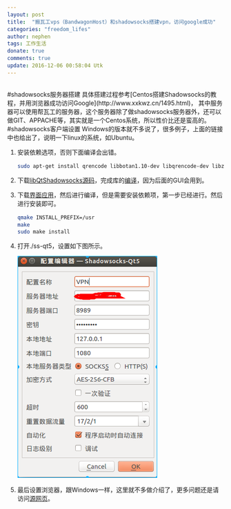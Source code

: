 ```yaml
---
layout: post
title:  "搬瓦工vps（BandwagonHost）和shadowsocks搭建vpn，访问google成功"
categories: "freedom_lifes"
author: nephen
tags: 工作生活
donate: true
comments: true
update: 2016-12-06 00:58:04 Utk
---
```

<br>
#shadowsocks服务器搭建
具体搭建过程参考[Centos搭建Shadowsocks的教程，并用浏览器成功访问Google](http://www.xxkwz.cn/1495.html)，    
其中服务器可以使用帮瓦工的服务器，这个服务器除了做shadowsocks服务器外，还可以做GIT、APPACHE等，其实就是一个Centos系统，所以性价比还是蛮高的。

<br>
#shadowsocks客户端设置
Windows的版本就不多说了，很多例子，上面的链接中也给出了，说明一下linux的系统，如Ubuntu。

1. 安装依赖选项，否则下面编译会出错。

    ```sh
    sudo apt-get install qrencode libbotan1.10-dev libqrencode-dev libzbar0 libappindicator1 libzbar-dev appindicator-0.1 libappindicator-dev
    ``` 

2. 下载[libQtShadowsocks源码](https://github.com/shadowsocks/libQtShadowsocks/releases)，完成库的[编译](https://github.com/shadowsocks/libQtShadowsocks/wiki/Compiling)，因为后面的GUI会用到。
3. 下载[界面应用](https://github.com/shadowsocks/shadowsocks-qt5/releases)，然后进行编译，但是需要安装依赖项，第一步已经进行。然后进行安装即可。

    ```sh
    qmake INSTALL_PREFIX=/usr
    make
    sudo make install
    ```
4. 打开./ss-qt5，设置如下图所示。

    <img src="/images/shadowsocks.png">
5. 最后设置浏览器，跟Windows一样，这里就不多做介绍了，更多问题还是请访问[源网页](https://github.com/shadowsocks)。